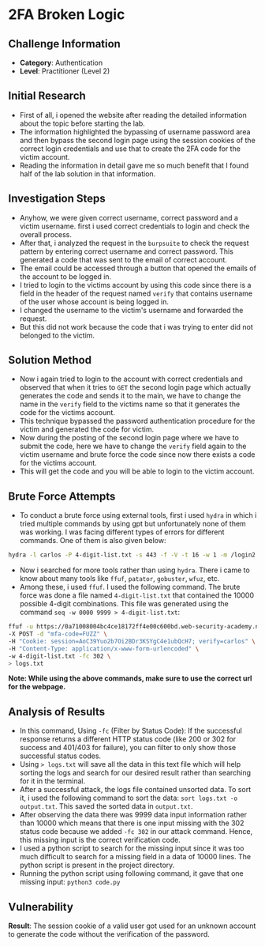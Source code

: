 # 2FA Broken Logic

## Challenge Information
- **Category**: Authentication
- **Level**: Practitioner (Level 2)

## Initial Research
- First of all, i opened the website after reading the detailed information about the topic before starting the lab.
- The information highlighted the bypassing of username password area and then bypass the second login page using the session cookies of the correct login credentials and use that to create the 2FA code for the victim account.
- Reading the information in detail gave me so much benefit that I found half of the lab solution in that information.

## Investigation Steps
- Anyhow, we were given correct username, correct password and a victim username. first i used correct credentials to login and check the overall process.
- After that, i analyzed the request in the `burpsuite` to check the request pattern by entering correct username and correct password. This generated a code that was sent to the email of correct account.
- The email could be accessed through a button that opened the emails of the account to be logged in.
- I tried to login to the victims account by using this code since there is a field in the header of the request named `verify` that contains username of the user whose account is being logged in.
- I changed the username to the victim's username and forwarded the request.
- But this did not work because the code that i was trying to enter did not belonged to the victim.

## Solution Method
- Now i again tried to login to the account with correct credentials and observed that when it tries to `GET` the second login page which actually generates the code and sends it to the main, we have to change the name in the `verify` field to the victims name so that it generates the code for the victims account.
- This technique bypassed the password authentication procedure for the victim and generated the code for victim.
- Now during the posting of the second login page where we have to submit the code, here we have to change the `verify` field again to the victim username and brute force the code since now there exists a code for the victims account.
- This will get the code and you will be able to login to the victim account.

## Brute Force Attempts
- To conduct a brute force using external tools, first i used `hydra` in which i tried multiple commands by using gpt but unfortunately none of them was working. I was facing different types of errors for different commands. One of them is also given below:
```bash
hydra -l carlos -P 4-digit-list.txt -s 443 -f -V -t 16 -w 1 -m /login2 0a9a00c304e6082d83d05f4800d500b5.web-security-academy.net https-post-form "/login2:mfa-code=^PASS^:Invalid security code"
```
- Now i searched for more tools rather than using `hydra`. There i came to know about many tools like `ffuf`, `patator`, `gobuster`, `wfuz`, etc.
- Among these, i used `ffuf`. I used the following command. The brute force was done a file named `4-digit-list.txt` that contained the 10000 possible 4-digit combinations. This file was generated using the command `seq -w 0000 9999 > 4-digit-list.txt`:
```bash
ffuf -u https://0a71008004bc4ce18172ff4e00c600bd.web-security-academy.net/login2 \
-X POST -d "mfa-code=FUZZ" \
-H "Cookie: session=AoC39Yuo2b7Oi2BDr3KSYgC4e1ubQcH7; verify=carlos" \
-H "Content-Type: application/x-www-form-urlencoded" \
-w 4-digit-list.txt -fc 302 \
> logs.txt
```
**Note: While using the above commands, make sure to use the correct url for the webpage.**

## Analysis of Results
- In this command, Using `-fc` (Filter by Status Code): If the successful response returns a different HTTP status code (like 200 or 302 for success and 401/403 for failure), you can filter to only show those successful status codes.
- Using `> logs.txt` will save all the data in this text file which will help sorting the logs and search for our desired result rather than searching for it in the terminal.
- After a successful attack, the logs file contained unsorted data. To sort it, i used the following command to sort the data: `sort logs.txt -o output.txt`. This saved the sorted data in `output.txt`.
- After observing the data there was 9999 data input information rather than 10000 which means that there is one input missing with the 302 status code because we added `-fc 302` in our attack command. Hence, this missing input is the correct verification code.
- I used a python script to search for the missing input since it was too much difficult to search for a missing field in a data of 10000 lines. The python script is present in the project directory.
- Running the python script using following command, it gave that one missing input: `python3 code.py`

## Vulnerability
**Result**: The session cookie of a valid user got used for an unknown account to generate the code without the verification of the password.
